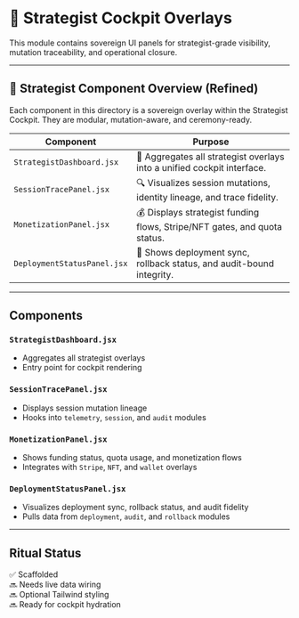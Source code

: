 # 🧠 Strategist Cockpit Overlays

This module contains sovereign UI panels for strategist-grade visibility, mutation traceability, and operational closure.

---

## 🧭 Strategist Component Overview (Refined)

Each component in this directory is a sovereign overlay within the Strategist Cockpit. They are modular, mutation-aware, and ceremony-ready.

| Component                   | Purpose                                                                 |
|----------------------------|-------------------------------------------------------------------------|
| `StrategistDashboard.jsx`  | 🧠 Aggregates all strategist overlays into a unified cockpit interface. |
| `SessionTracePanel.jsx`    | 🔍 Visualizes session mutations, identity lineage, and trace fidelity.  |
| `MonetizationPanel.jsx`    | 💰 Displays strategist funding flows, Stripe/NFT gates, and quota status. |
| `DeploymentStatusPanel.jsx`| 🚀 Shows deployment sync, rollback status, and audit-bound integrity.   |

---

## Components

### `StrategistDashboard.jsx`
- Aggregates all strategist overlays
- Entry point for cockpit rendering

### `SessionTracePanel.jsx`
- Displays session mutation lineage
- Hooks into `telemetry`, `session`, and `audit` modules

### `MonetizationPanel.jsx`
- Shows funding status, quota usage, and monetization flows
- Integrates with `Stripe`, `NFT`, and `wallet` overlays

### `DeploymentStatusPanel.jsx`
- Visualizes deployment sync, rollback status, and audit fidelity
- Pulls data from `deployment`, `audit`, and `rollback` modules

---

## Ritual Status

✅ Scaffolded  
🔜 Needs live data wiring  
🔜 Optional Tailwind styling  
🔜 Ready for cockpit hydration
